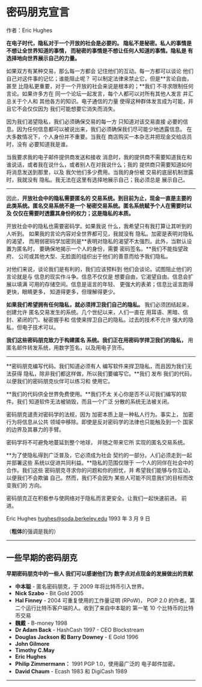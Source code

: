 # 密码朋克宣言

作者：Eric Hughes

**在电子时代，隐私对于一个开放的社会是必要的。
隐私不是秘密。私人的事情是不想让全世界知道的事情，
而秘密的事情是不想让任何人知道的事情。隐私是
有选择地向世界展示自己的力量。**

如果双方有某种交易，那么每一方都会
记住他们的互动。每一方都可以谈论
他们自己对这件事的记忆；谁能阻止呢？
可以制定法律来禁止它，但是**言论自由，甚至
比隐私更重要，对于一个开放的社会来说是根本的；**我们
不寻求限制任何言论。如果许多方在
同一个论坛一起发言，每个人都可以对所有其他人发言
并汇总关于个人和
其他各方的知识。电子通信的力量
使得这种群体发言成为可能，并且它不会仅仅因为
我们可能想要它消失而消失。

因为我们渴望隐私，我们必须确保交易的每一方
只知道对该交易直接
必要的信息。因为任何信息都可以被说出来，我们必须确保我们尽可能少地透露信息。
在大多数情况下，个人身份并不重要。当我在
商店购买一本杂志并把现金交给店员时，没有
必要知道我是谁。

当我要求我的电子邮件提供商发送和接收
消息时，我的提供商不需要知道我在和谁说话，或者我在说什么，或者别人在对我说什么；我的
提供商只需要知道如何将消息发送到那里，以及
我欠他们多少费用。当我的身份被
交易的底层机制泄露时，我就没有
隐私。我无法在这里有选择地展示自己；我必须总是
展示自己。

---

因此，**开放社会中的隐私需要匿名的
交易系统。到目前为止，现金一直是主要的
此类系统。匿名交易系统不是一个
秘密交易系统。匿名系统赋予个人在需要时以及
仅仅在需要时透露其身份的权力；这是隐私的本质。**

开放社会中的隐私也需要密码学。如果我说
什么，我希望只有我打算让其听到的人听到。
如果我的言论内容对全世界都可见，我就没有
隐私。加密是表明对隐私的渴望，
而用弱密码学加密则是**表明对隐私的渴望不太强烈。此外，当默认设置为匿名时，
要确保地揭示一个人的身份，需要
密码签名。**我们不能指望政府、
公司或其他大型、无脸面的组织出于他们的善意而给予我们隐私。

对他们来说，谈论我们是有利的，我们应该预料到
他们会谈论。试图阻止他们的言论就是与
信息的现实作斗争。信息不仅仅是
想要自由，它渴望自由。信息会扩展以填满
可用的存储空间。信息是谣言的年轻、
更强大的表弟；信息比谣言跑得更快，眼睛更多，
知道得更多，但理解得更少。

**如果我们希望拥有任何隐私，就必须捍卫我们自己的隐私。**
我们必须团结起来，创建允许
匿名交易发生的系统。几个世纪以来，人们一直在
用耳语、黑暗、信封、紧闭的门、秘密握手和
信使来捍卫自己的隐私。过去的技术不允许
强大的隐私，但电子技术可以。

**我们这些密码朋克致力于构建匿名
系统。我们正在用密码学捍卫我们的隐私，**
用匿名邮件转发系统，用数字签名，以及用电子货币。

---

**密码朋克编写代码。我们知道必须有人
编写软件来捍卫隐私，而且因为我们无法获得
隐私，除非我们都这样做，所以我们要编写它。**我们
发布
我们的代码，以便我们的密码朋克伙伴可以练习和
使用它。

**我们的代码供全世界免费使用。**我们不太
关心你是否不认可我们编写的软件。我们
知道软件无法被销毁，而且一个广泛
分散的系统无法被关闭。

密码朋克谴责对密码学的法规，因为
加密本质上是一种私人行为。事实上，
加密行为将信息从公共
领域中移除。即使是反对密码学的法律也只能触及到一个
国家的边界及其暴力的手臂。

密码学将不可避免地蔓延到整个地球，
并随之带来它所
实现的匿名交易系统。

**为了使隐私得到广泛普及，它必须成为社会
契约的一部分。人们必须走到一起并部署这些
系统以促进共同利益。**隐私的范围仅限于
一个人的同伴在社会中的合作。我们这些
密码朋克寻求你的问题和你的担忧，并
希望我们能够与你互动，以便我们不会欺骗
自己。然而，我们不会因为
某些人可能不同意我们的目标而改变我们的
方向。

密码朋克正在积极参与使网络对于隐私而言更安全。让我们一起快速前进。
前进。

Eric Hughes <hughes@soda.berkeley.edu>
1993 年 3 月 9 日

（**粗体**的强调是我的）

---

## 一些早期的密码朋克

**早期密码朋克中的一些人
我们可以感谢他们为
数字点对点现金的发展做出的贡献**

* **中本聪** - 匿名密码朋克，于
2009 年将比特币引入世界。
* **Nick Szabo** - Bit Gold 2005
* **Hal Finney** - 2004 可重复使用的工作量证明 (RPoW)，
PGP 2.0 的作者。第二个运行比特币客户端的人。收到了来自中本聪的
第一笔 10 个比特币的比特币交易
* **魏戴** - B-money 1998
* **Dr Adam Back** - HashCash 1997 - CEO
Blockstream
* **Douglas Jackson 和 Barry Downey** - E Gold
1996
 * **John Gilmore**
 * **Timothy C.May**
 * **Eric Hughes**
* **Philip Zimmermann：** 1991 PGP 1.0，使用最广泛的
电子邮件加密。
* **David Chaum** - Ecash 1983 和 DigiCash 1989

---
